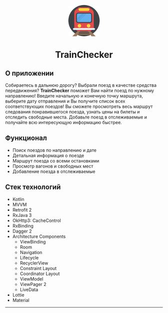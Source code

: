 <p align="center">
  <img src="icons/train.png" height="100" />
</p>
<h1 align="center">TrainChecker</h1>

## О приложении

Собираетесь в дальнюю дорогу? Выбрали поезд в качестве средства передвижения? __TrainChecker__
поможет Вам найти поезд по нужному направлению!
Введите начальную и конечную точку маршрута, выберите дату отправления и Вы получите список всех
соответствующих поездов!
Вы сможете просмотреть весь маршрут следования понравившегося поезда, узнать цены на билеты и
отследить свободные места. Добавьте поезд в отслеживаемые и получайте всю интересующую информацию
быстрее.

## Функционал

- Поиск поездов по направлению и дате
- Детальная информация о поезде
- Маршрут поезда со всеми остановками
- Просмотр вагонов и свободных мест
- Добавление поезда в отслеживаемые

## Стек технологий

- Kotlin
- MVVM
- Retrofit 2
- RxJava 3
- OkHttp3: CacheControl
- RxBinding
- Dagger 2
- Architecture Components
  - ViewBinding
  - Room
  - Navigation
  - Lifecycle
  - RecyclerView
  - Constraint Layout
  - Coordinator Layout
  - ViewModel
  - ViewPager 2
  - LiveData
- Lottie
- Material

-----------


